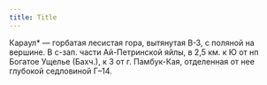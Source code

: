 ```yaml
---
title: Title
---
```


Караул* — горбатая лесистая гора, вытянутая В-З, с поляной на вершине. В с-зап.
части Ай-Петринской яйлы, в 2,5 км. к Ю от нп Богатое Ущелье (Бахч.), к З от г.
Памбук-Кая, отделенная от нее глубокой седловиной Г–14.
